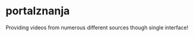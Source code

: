 portalznanja
============

Providing videos from numerous different sources though single interface!